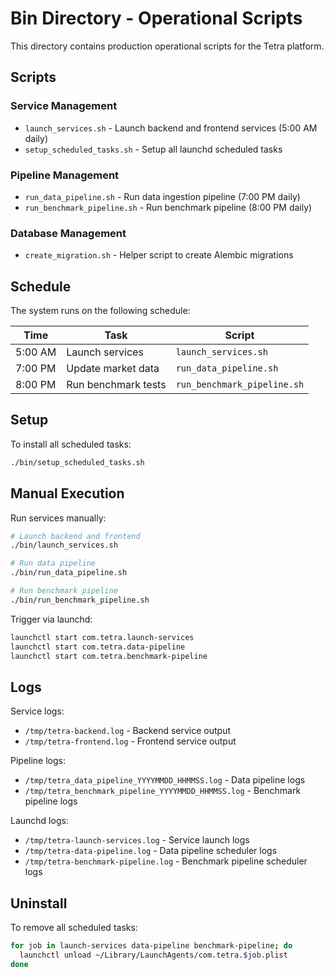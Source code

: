 # Bin Directory - Operational Scripts

This directory contains production operational scripts for the Tetra platform.

## Scripts

### Service Management
- `launch_services.sh` - Launch backend and frontend services (5:00 AM daily)
- `setup_scheduled_tasks.sh` - Setup all launchd scheduled tasks

### Pipeline Management
- `run_data_pipeline.sh` - Run data ingestion pipeline (7:00 PM daily)
- `run_benchmark_pipeline.sh` - Run benchmark pipeline (8:00 PM daily)

### Database Management
- `create_migration.sh` - Helper script to create Alembic migrations

## Schedule

The system runs on the following schedule:

| Time     | Task                          | Script                    |
|----------|-------------------------------|---------------------------|
| 5:00 AM  | Launch services               | `launch_services.sh`      |
| 7:00 PM  | Update market data            | `run_data_pipeline.sh`    |
| 8:00 PM  | Run benchmark tests           | `run_benchmark_pipeline.sh`|

## Setup

To install all scheduled tasks:
```bash
./bin/setup_scheduled_tasks.sh
```

## Manual Execution

Run services manually:
```bash
# Launch backend and frontend
./bin/launch_services.sh

# Run data pipeline
./bin/run_data_pipeline.sh

# Run benchmark pipeline
./bin/run_benchmark_pipeline.sh
```

Trigger via launchd:
```bash
launchctl start com.tetra.launch-services
launchctl start com.tetra.data-pipeline
launchctl start com.tetra.benchmark-pipeline
```

## Logs

Service logs:
- `/tmp/tetra-backend.log` - Backend service output
- `/tmp/tetra-frontend.log` - Frontend service output

Pipeline logs:
- `/tmp/tetra_data_pipeline_YYYYMMDD_HHMMSS.log` - Data pipeline logs
- `/tmp/tetra_benchmark_pipeline_YYYYMMDD_HHMMSS.log` - Benchmark pipeline logs

Launchd logs:
- `/tmp/tetra-launch-services.log` - Service launch logs
- `/tmp/tetra-data-pipeline.log` - Data pipeline scheduler logs
- `/tmp/tetra-benchmark-pipeline.log` - Benchmark pipeline scheduler logs

## Uninstall

To remove all scheduled tasks:
```bash
for job in launch-services data-pipeline benchmark-pipeline; do
  launchctl unload ~/Library/LaunchAgents/com.tetra.$job.plist
done
```